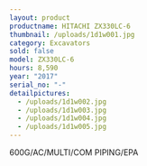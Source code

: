 ```yaml
---
layout: product
productname: HITACHI ZX330LC-6
thumbnail: /uploads/1d1w001.jpg
category: Excavators
sold: false
model: ZX330LC-6
hours: 8,590
year: "2017"
serial_no: "-"
detailpictures:
  - /uploads/1d1w002.jpg
  - /uploads/1d1w003.jpg
  - /uploads/1d1w004.jpg
  - /uploads/1d1w005.jpg
---
```

600G/AC/MULTI/COM PIPING/EPA